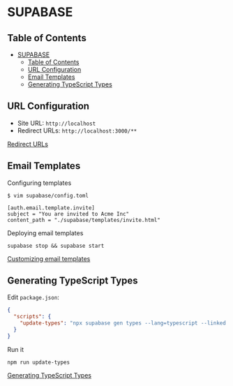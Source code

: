 # SUPABASE

## Table of Contents

- [SUPABASE](#supabase)
  - [Table of Contents](#table-of-contents)
  - [URL Configuration](#url-configuration)
  - [Email Templates](#email-templates)
  - [Generating TypeScript Types](#generating-typescript-types)

## URL Configuration

- Site URL: `http://localhost`
- Redirect URLs: `http://localhost:3000/**`

[Redirect URLs](https://supabase.com/docs/guides/auth/redirect-urls)

## Email Templates

Configuring templates

```shell
$ vim supabase/config.toml

[auth.email.template.invite]
subject = "You are invited to Acme Inc"
content_path = "./supabase/templates/invite.html"
```

Deploying email templates

```shell
supabase stop && supabase start
```

[Customizing email templates](https://supabase.com/docs/guides/local-development/customizing-email-templates)

## Generating TypeScript Types

Edit `package.json`:

```json
{
  "scripts": {
    "update-types": "npx supabase gen types --lang=typescript --linked > types/supabase.ts"
  }
}
```

Run it

```shell
npm run update-types
```

[Generating TypeScript Types](https://supabase.com/docs/guides/api/rest/generating-types)
